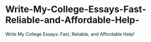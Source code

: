 # Write-My-College-Essays-Fast-Reliable-and-Affordable-Help-
Write My College Essays: Fast, Reliable, and Affordable Help!
